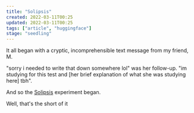 ```yaml
---
title: "Solipsis"
created: 2022-03-11T00:25
updated: 2022-03-11T00:25
tags: ["article", "huggingface"]
stage: "seedling"
---
```


It all began with a cryptic, incomprehensible text message from my friend, M.

"sorry i needed to write that down somewhere lol" was her follow-up. "im studying for this test and [her brief explanation of what she was studying here] tbh".

And so the [Solipsis](https://solipsis.ai) experiment began.

Well, that's the short of it